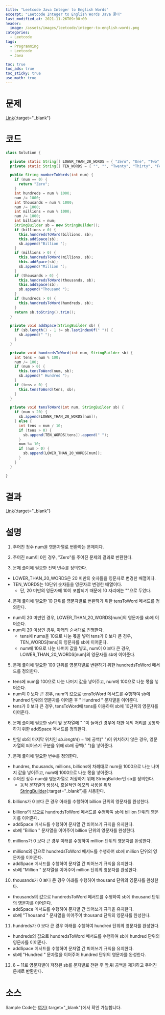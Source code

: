 ```yaml
---
title: "Leetcode Java Integer to English Words"
excerpt: "Leetcode Integer to English Words Java 풀이"
last_modified_at: 2021-11-26T09:00:00
header:
  image: /assets/images/leetcode/integer-to-english-words.png
categories:
  - Leetcode
tags:
  - Programming
  - Leetcode
  - Java

toc: true
toc_ads: true
toc_sticky: true
use_math: true
---
```

# 문제
[Link](https://leetcode.com/problems/integer-to-english-words/){:target="_blank"}

# 코드
```java
class Solution {

  private static String[] LOWER_THAN_20_WORDS = { "Zero", "One", "Two", "Three", "Four", "Five", "Six", "Seven", "Eight", "Nine", "Ten", "Eleven", "Twelve", "Thirteen", "Fourteen", "Fifteen", "Sixteen", "Seventeen", "Eighteen", "Nineteen" };
  private static String[] TEN_WORDS = { "", "", "Twenty", "Thirty", "Forty", "Fifty", "Sixty", "Seventy", "Eighty", "Ninety" };

  public String numberToWords(int num) {
    if (num == 0) {
      return "Zero";
    }
    int hundreds = num % 1000;
    num /= 1000;
    int thousands = num % 1000;
    num /= 1000;
    int millions = num % 1000;
    num /= 1000;
    int billions = num;
    StringBuilder sb = new StringBuilder();
    if (billions > 0) {
      this.hundredsToWord(billions, sb);
      this.addSpace(sb);
      sb.append("Billion ");
    }
    if (millions > 0) {
      this.hundredsToWord(millions, sb);
      this.addSpace(sb);
      sb.append("Million ");
    }
    if (thousands > 0) {
      this.hundredsToWord(thousands, sb);
      this.addSpace(sb);
      sb.append("Thousand ");
    }
    if (hundreds > 0) {
      this.hundredsToWord(hundreds, sb);
    }
    return sb.toString().trim();
  }

  private void addSpace(StringBuilder sb) {
    if (sb.length() - 1 != sb.lastIndexOf(" ")) {
      sb.append(" ");
    }
  }

  private void hundredsToWord(int num, StringBuilder sb) {
    int tens = num % 100;
    num /= 100;
    if (num > 0) {
      this.tensToWord(num, sb);
      sb.append(" Hundred ");
    }
    if (tens > 0) {
      this.tensToWord(tens, sb);
    }
  }

  private void tensToWord(int num, StringBuilder sb) {
    if (num < 20) {
      sb.append(LOWER_THAN_20_WORDS[num]);
    } else {
      int tens = num / 10;
      if (tens > 0) {
        sb.append(TEN_WORDS[tens]).append(" ");
      }
      num %= 10;
      if (num > 0) {
        sb.append(LOWER_THAN_20_WORDS[num]);
      }
    }
  }

}
```

# 결과
[Link](https://leetcode.com/submissions/detail/592694764/){:target="_blank"}

# 설명
1. 주어진 정수 num을 영문자열로 변환하는 문제이다.

2. 주어진 num이 0인 경우, "Zero"를 주어진 문제의 결과로 반환한다.

3. 문제 풀이에 필요한 전역 변수를 정의한다.
- LOWER_THAN_20_WORDS은 20 미만의 숫자들을 영문자로 변경한 배열이다.
- TEN_WORDS는 10단위 숫자들을 영문자로 변경한 배열이다.
  - 단, 20 미만의 영문자에 10이 포함되기 때문에 10 자리에는 ""으로 두었다.

4. 문제 풀이에 필요한 10 단위를 영문자열로 변환하기 위한 tensToWord 메서드를 정의한다.
- num이 20 미만인 경우, LOWER_THAN_20_WORDS[num]의 영문자를 sb에 이어준다.
- num이 20 이상인 경우, 아래의 순서대로 진행한다.
  - tens에 nums을 10으로 나눈 몫을 넣어 tens가 0 보다 큰 경우, TEN_WORDS[tens]의 영문자를 sb에 이어준다.
  - num에 10으로 나눈 나머지 값을 넣고, num이 0 보다 큰 경우, LOWER_THAN_20_WORDS[num]의 영문자를 sb에 이어준다.

5. 문제 풀이에 필요한 100 단위를 영문자열로 변환하기 위한 hundredsToWord 메서드를 정의한다.
- tens에 num을 100으로 나눈 나머지 값을 넣어주고, num에 100으로 나눈 몫을 넣어준다.
- num이 0 보다 큰 경우, num의 값으로 tensToWord 메서드를 수행하여 sb에 hundred 단위의 영문자를 이어준 후 " Hundred " 문자열을 이어준다.
- tens가 0 보다 큰 경우, tensToWord에 tens를 이용하여 sb에 10단위의 영문자를 이어준다.

6. 문제 풀이에 필요한 sb의 앞 문자열에 " "이 들어간 경우에 대한 예외 처리를 공통화 하기 위한 addSpace 메서드를 정의한다.
- 만일 sb의 마지막 위치인 $sb.length() - 1$에 공백(" ")이 위치하지 않은 경우, 영문자열의 띄어쓰기 구분을 위해 sb에 공백(" ")을 넣어준다.

7. 문제 풀이에 필요한 변수를 정의한다.
- hundres, thousands, millions, billions에 차례대로 num을 1000으로 나눈 나머지 값을 넣어주고, num에 1000으로 나눈 몫을 넣어준다.
- 주어진 정수 num을 영문자열로 저장하기 위해 StringBuilder인 sb를 정의한다.
  - 동적 문자열의 생성시, 효율적인 메모리 사용을 위해 [StringBuilder](https://docs.oracle.com/javase/tutorial/java/data/buffers.html){:target="_blank"}를 사용한다.

8. billions가 0 보다 큰 경우 아래를 수행하여 billion 단위의 영문자를 완성한다.
- billions의 값으로 hundredsToWord 메서드를 수행하여 sb에 billion 단위의 영문자를 이어준다.
- addSpace 메서드를 수행하여 문자열 간 띄어쓰기 규칙을 유지한다.
- sb에 "Billion " 문자열을 이어주어 billion 단위의 영문자를 완성한다.

9. millions가 0 보다 큰 경우 아래를 수행하여 million 단위의 영문자를 완성한다.
- millions의 값으로 hundredsToWord 메서드를 수행하여 sb에 million 단위의 영문자를 이어준다.
- addSpace 메서드를 수행하여 문자열 간 띄어쓰기 규칙을 유지한다.
- sb에 "Million " 문자열을 이어주어 million 단위의 영문자를 완성한다.

10. thousands가 0 보다 큰 경우 아래를 수행하여 thousand 단위의 영문자를 완성한다.
- thousands의 값으로 hundredsToWord 메서드를 수행하여 sb에 thousand 단위의 영문자를 이어준다.
- addSpace 메서드를 수행하여 문자열 간 띄어쓰기 규칙을 유지한다.
- sb에 "Thousand " 문자열을 이어주어 thousand 단위의 영문자를 완성한다.

11. hundreds가 0 보다 큰 경우 아래를 수행하여 hundred 단위의 영문자를 완성한다.
- hundreds의 값으로 hundredsToWord 메서드를 수행하여 sb에 hundred 단위의 영문자를 이어준다.
- addSpace 메서드를 수행하여 문자열 간 띄어쓰기 규칙을 유지한다.
- sb에 "Hundred " 문자열을 이어주어 hundred 단위의 영문자를 완성한다.

12. 8 ~ 11로 영문자열이 저장된 sb를 문자열로 전환 후 앞,뒤 공백을 제거하고 주어진 문제로 반환한다.

# 소스
Sample Code는 [여기](https://github.com/GracefulSoul/leetcode/blob/master/src/main/java/gracefulsoul/problems/IntegerToEnglishWords.java){:target="_blank"}에서 확인 가능합니다.